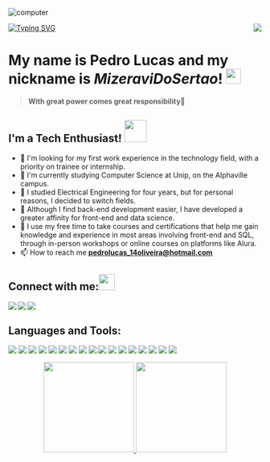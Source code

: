 ![computer](https://github.com/user-attachments/assets/c370e4ae-6bcd-4d7b-96be-44365c1eb1e2)


[![Typing SVG](https://readme-typing-svg.herokuapp.com?color=F77222&size=29&multiline=true&width=700&lines=Welcome+To+Pedro+Lucas+GitHub+Profile)](https://git.io/typing-svg)<img align="right" src="https://komarev.com/ghpvc/?username=MizeraviDoSertao&style=flat-square&color=blueviolet">

# My name is Pedro Lucas and my nickname is *MizeraviDoSertao*! <img src="https://github.com/TheDudeThatCode/TheDudeThatCode/blob/master/Assets/Mario_Hello_Big.gif" height="30px">
> **With great power comes great responsibility**💪
## I'm a Tech Enthusiast!</b>&nbsp;<img src="https://github.com/TheDudeThatCode/TheDudeThatCode/blob/master/Assets/Developer.gif?raw=true" height="44px">
- 🔭 I'm looking for my first work experience in the technology field, with a priority on trainee or internship.
- 🌱 I'm currently studying Computer Science at Unip, on the Alphaville campus.
- 🎒 I studied Electrical Engineering for four years, but for personal reasons, I decided to switch fields.
- 📘 Although I find back-end development easier, I have developed a greater affinity for front-end and data science.
- 🌵 I use my free time to take courses and certifications that help me gain knowledge and experience in most areas involving front-end and SQL, through in-person workshops or online courses on platforms like Alura.
- 📫 How to reach me **pedrolucas_14oliveira@hotmail.com**

## Connect with me:<img src="https://github.com/TheDudeThatCode/TheDudeThatCode/blob/master/Assets/Handshake.gif" height="32px">
</a>
  <a href="https://www.linkedin.com/in/pedro-lucas-oliveira-soares-342101325" target="_blank"><img loading="lazy" src="https://img.shields.io/badge/-LinkedIn-%230077B5?style=for-the-badge&logo=linkedin&logoColor=white" target="_blank">
</a>
  <a href="https://www.instagram.com/pedro_lucas.o.s/">
    <img align="left"  src="https://img.shields.io/badge/Instagram-E4405F?style=for-the-badge&logo=instagram&logoColor=white" />
</a>
  <a href="mailto:contato@pedrolucas44oliveira@gmail.com">
    <img align="left"  src="https://img.shields.io/badge/Gmail-D14836?style=for-the-badge&logo=gmail&logoColor=white" />
</a>
   <br>


## Languages and Tools:
![](https://img.shields.io/badge/Java-ED8B00?style=for-the-badge&logo=java&logoColor=white)
![](https://img.shields.io/badge/MySQL-00000F?style=for-the-badge&logo=mysql&logoColor=white)
![](https://img.shields.io/badge/HTML-E34F26?style=for-the-badge&logo=html5&logoColor=white)
![](https://img.shields.io/badge/JavaScript-F7DF1E?style=for-the-badge&logo=javascript&logoColor=black)
![](https://img.shields.io/badge/CSS3-1572B6?style=for-the-badge&logo=css3&logoColor=white)
![](https://img.shields.io/badge/Markdown-000000?style=for-the-badge&logo=markdown&logoColor=white)
![](https://img.shields.io/badge/C-00599C?style=for-the-badge&logo=c&logoColor=white)
![](https://img.shields.io/badge/C%2B%2B-00599C?style=for-the-badge&logo=c%2B%2B&logoColor=white)
![](https://img.shields.io/badge/Python-FFFFFF?style=for-the-badge&logo=python&logoColor=darkgreen)
![](https://img.shields.io/badge/Node.js-339933?style=for-the-badge&logo=nodedotjs&logoColor=white")
![](https://img.shields.io/badge/React-20232A?style=for-the-badge&logo=react&logoColor=61DAFB")
![](https://img.shields.io/badge/next.js-000000?style=for-the-badge&logo=nextdotjs&logoColor=white")
![](https://img.shields.io/badge/Figma-F24E1E?style=for-the-badge&logo=figma&logoColor=white")
![](https://img.shields.io/badge/GitHub-100000?style=for-the-badge&logo=github&logoColor=white)
![](https://img.shields.io/badge/Git-F05032?style=for-the-badge&logo=git&logoColor=white)
![](https://img.shields.io/badge/Visual_Studio_Code-0078D4?style=for-the-badge&logo=visual%20studio%20code&logoColor=white)
![](https://img.shields.io/badge/Canva-%2320C4CB.svg?&style=for-the-badge&logo=Canva&logoColor=white)

<p align="center">
<a href="https://github.com/MizeraviDoSertao">
<img loading="lazy" height="180em" src="https://github-readme-stats.vercel.app/api/top-langs/?username=MizeraviDoSertao&layout=compact&langs_count=7&theme=dracula"/>
<img loading="lazy" height="180em" src="https://github-readme-stats.vercel.app/api?username=MizeraviDoSertao&show_icons=true&theme=dracula&include_all_commits=true&count_private=true"/>
</p>
